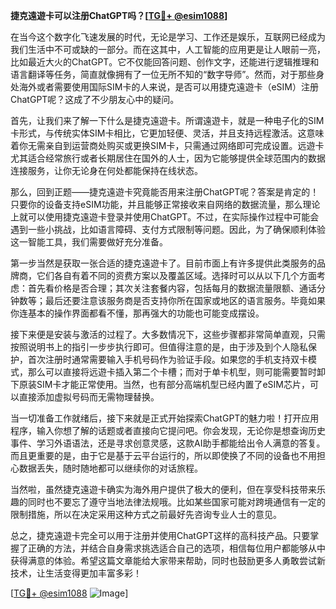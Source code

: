**捷克遠遊卡可以注册ChatGPT吗？[[TG💪+ @esim1088](https://t.me/s/esim1088)]**

在当今这个数字化飞速发展的时代，无论是学习、工作还是娱乐，互联网已经成为我们生活中不可或缺的一部分。而在这其中，人工智能的应用更是让人眼前一亮，比如最近大火的ChatGPT。它不仅能回答问题、创作文字，还能进行逻辑推理和语言翻译等任务，简直就像拥有了一位无所不知的“数字导师”。然而，对于那些身处海外或者需要使用国际SIM卡的人来说，是否可以用捷克遠遊卡（eSIM）注册ChatGPT呢？这成了不少朋友心中的疑问。

首先，让我们来了解一下什么是捷克遠遊卡。所谓遠遊卡，就是一种电子化的SIM卡形式，与传统实体SIM卡相比，它更加轻便、灵活，并且支持远程激活。这意味着你无需亲自到运营商处购买或更换SIM卡，只需通过网络即可完成设置。远遊卡尤其适合经常旅行或者长期居住在国外的人士，因为它能够提供全球范围内的数据连接服务，让你无论身在何处都能保持在线状态。

那么，回到正题——捷克遠遊卡究竟能否用来注册ChatGPT呢？答案是肯定的！只要你的设备支持eSIM功能，并且能够正常接收来自网络的数据流量，那么理论上就可以使用捷克遠遊卡登录并使用ChatGPT。不过，在实际操作过程中可能会遇到一些小挑战，比如语言障碍、支付方式限制等问题。因此，为了确保顺利体验这一智能工具，我们需要做好充分准备。

第一步当然是获取一张合适的捷克遠遊卡了。目前市面上有许多提供此类服务的品牌商，它们各自有着不同的资费方案以及覆盖区域。选择时可以从以下几个方面考虑：首先看价格是否合理；其次关注套餐内容，包括每月的数据流量限额、通话分钟数等；最后还要注意该服务商是否支持你所在国家或地区的语言服务。毕竟如果你连基本的操作界面都看不懂，那再强大的功能也可能变成摆设。

接下来便是安装与激活的过程了。大多数情况下，这些步骤都非常简单直观，只需按照说明书上的指引一步步执行即可。但值得注意的是，由于涉及到个人隐私保护，首次注册时通常需要输入手机号码作为验证手段。如果您的手机支持双卡模式，那么可以直接将远遊卡插入第二个卡槽；而对于单卡机型，则可能需要暂时卸下原装SIM卡才能正常使用。当然，也有部分高端机型已经内置了eSIM芯片，可以直接添加虚拟号码而无需物理替换。

当一切准备工作就绪后，接下来就是正式开始探索ChatGPT的魅力啦！打开应用程序，输入你想了解的话题或者直接向它提问吧。你会发现，无论你是想查询历史事件、学习外语语法，还是寻求创意灵感，这款AI助手都能给出令人满意的答复。而且更重要的是，由于它是基于云平台运行的，所以即使换了不同的设备也不用担心数据丢失，随时随地都可以继续你的对话旅程。

当然啦，虽然捷克遠遊卡确实为海外用户提供了极大的便利，但在享受科技带来乐趣的同时也不要忘了遵守当地法律法规哦。比如某些国家可能对跨境通信有一定的限制措施，所以在决定采用这种方式之前最好先咨询专业人士的意见。

总之，捷克遠遊卡完全可以用于注册并使用ChatGPT这样的高科技产品。只要掌握了正确的方法，并结合自身需求挑选适合自己的选项，相信每位用户都能够从中获得满意的体验。希望这篇文章能给大家带来帮助，同时也鼓励更多人勇敢尝试新技术，让生活变得更加丰富多彩！

[[TG💪+ @esim1088](https://t.me/s/esim1088) ![Image](https://i.postimg.cc/4NQfJmqS/Snipaste-2025-05-13-00-14-12.png)]